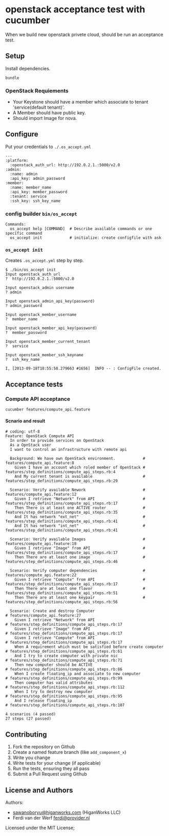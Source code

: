 # openstack acceptance test with cucumber

When we build new openstack privete cloud, should be run an acceptance test.


## Setup

Install dependencies.

```
bundle
```

### OpenStack Requiements

- Your Keystone should have a member which associate to tenant 'service(default tenant)'.
- A Member should have public key.
- Should import Image for nova.

## Configure

Put your credentials to `./.os_accept.yml`

```
---                                                                                                                                                                                                                                              
:platform:
  :openstack_auth_url: http://192.0.2.1.:5000/v2.0
:admin:
  :name: admin
  :api_key: admin_password
:member:
  :name: member_name
  :api_key: member_password
  :tenant: service
  :ssh_key: ssh_key_name
```

### config builder `bin/os_accept `


```
Commands:
  os_accept help [COMMAND]  # Describe available commands or one specific command
  os_accept init            # initialize: create configfile with ask
```

### `os_accept init`

Creates `.os_accept.yml` step by step. 

```
$ ./bin/os_accept init
Input openstack_auth_url
?  http://192.0.2.1.:5000/v2.0

Input openstack_admin username
? admin

Input openstack_admin_api_key(password)
? admin_password

Input openstack_member_username
?  member_name

Input openstack_member_api_key(password)
?  member_password

Input openstack_member_current_tenant
?  service

Input openstack_member_ssh_keyname
?  ssh_key_name

I, [2013-09-18T18:55:58.279663 #1656]  INFO -- : ConfigFile created.
```

## Acceptance tests


### Compute API acceptance

`cucumber features/compute_api.feature`

#### Scnario and result

```
# coding: utf-8
Feature: OpenStack Compute API
  In order to provide services on OpenStack
  As a OpnStack user
  I want to control an infrastructure with remote api

  Background: We have own OpenStack environment.            # features/compute_api.feature:8
    Given I have an account which roled member of OpenStack # features/step_definitions/compute_api_steps.rb:4
    And My current tenant is available                      # features/step_definitions/compute_api_steps.rb:29

  Scenario: Verify available Nework                         # features/compute_api.feature:12
    Given I retrieve "Network" from API                     # features/step_definitions/compute_api_steps.rb:17
    Then There is at least one ACTIVE router                # features/step_definitions/compute_api_steps.rb:35
    And It has network "ext_net"                            # features/step_definitions/compute_api_steps.rb:41
    And It has network "int_net"                            # features/step_definitions/compute_api_steps.rb:41

  Scenario: Verify available Images                         # features/compute_api.feature:18
    Given I retrieve "Image" from API                       # features/step_definitions/compute_api_steps.rb:17
    Then There are at least one image                       # features/step_definitions/compute_api_steps.rb:46

  Scenario: Verify computer dependencies                    # features/compute_api.feature:22
    Given I retrieve "Compute" from API                     # features/step_definitions/compute_api_steps.rb:17
    Then There are at least one flavor                      # features/step_definitions/compute_api_steps.rb:51
    Then There are at least one keypair                     # features/step_definitions/compute_api_steps.rb:56

  Scenario: Create and destroy Computer                               # features/compute_api.feature:27
    Given I retrieve "Network" from API                               # features/step_definitions/compute_api_steps.rb:17
    Given I retrieve "Image" from API                                 # features/step_definitions/compute_api_steps.rb:17
    Given I retrieve "Compute" from API                               # features/step_definitions/compute_api_steps.rb:17
    When A requirement which must be satisfied before create computer # features/step_definitions/compute_api_steps.rb:61
    And I try to create computer with private nic                     # features/step_definitions/compute_api_steps.rb:71
    Then new computer should be ACTIVE                                # features/step_definitions/compute_api_steps.rb:86
    When I create floating_ip and associate to new computer           # features/step_definitions/compute_api_steps.rb:99
    Then computer has valid attributes                                # features/step_definitions/compute_api_steps.rb:112
    When I try to destroy new computer                                # features/step_definitions/compute_api_steps.rb:95
    And I release floating_ip                                         # features/step_definitions/compute_api_steps.rb:107

4 scenarios (4 passed)
27 steps (27 passed)
```


Contributing
------------

1. Fork the repository on Github
2. Create a named feature branch (like `add_component_x`)
3. Write you change
4. Write tests for your change (if applicable)
5. Run the tests, ensuring they all pass
6. Submit a Pull Request using Github

License and Authors
-------------------
Authors:
- sawanoboryu@higanworks.com (HiganWorks LLC)
- Ferdi van der Werf <ferdi@provider.nl>

Licensed under the MIT License;
